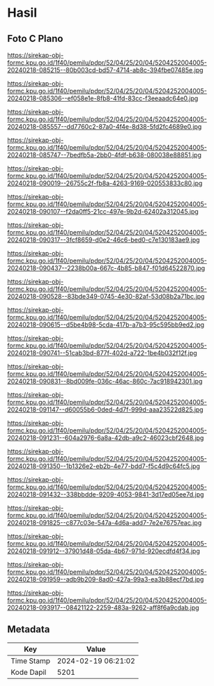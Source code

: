 # Hasil

## Foto C Plano

https://sirekap-obj-formc.kpu.go.id/1f40/pemilu/pdpr/52/04/25/20/04/5204252004005-20240218-085215--80b003cd-bd57-4714-ab8c-394fbe07485e.jpg

https://sirekap-obj-formc.kpu.go.id/1f40/pemilu/pdpr/52/04/25/20/04/5204252004005-20240218-085306--ef058e1e-8fb8-41fd-83cc-f3eeaadc64e0.jpg

https://sirekap-obj-formc.kpu.go.id/1f40/pemilu/pdpr/52/04/25/20/04/5204252004005-20240218-085557--dd7760c2-87a0-4f4e-8d38-5fd2fc4689e0.jpg

https://sirekap-obj-formc.kpu.go.id/1f40/pemilu/pdpr/52/04/25/20/04/5204252004005-20240218-085747--7bedfb5a-2bb0-4fdf-b638-080038e88851.jpg

https://sirekap-obj-formc.kpu.go.id/1f40/pemilu/pdpr/52/04/25/20/04/5204252004005-20240218-090019--26755c2f-fb8a-4263-9169-020553833c80.jpg

https://sirekap-obj-formc.kpu.go.id/1f40/pemilu/pdpr/52/04/25/20/04/5204252004005-20240218-090107--f2da0ff5-21cc-497e-9b2d-62402a312045.jpg

https://sirekap-obj-formc.kpu.go.id/1f40/pemilu/pdpr/52/04/25/20/04/5204252004005-20240218-090317--3fcf8659-d0e2-46c6-bed0-c7e130183ae9.jpg

https://sirekap-obj-formc.kpu.go.id/1f40/pemilu/pdpr/52/04/25/20/04/5204252004005-20240218-090437--2238b00a-667c-4b85-b847-f01d64522870.jpg

https://sirekap-obj-formc.kpu.go.id/1f40/pemilu/pdpr/52/04/25/20/04/5204252004005-20240218-090528--83bde349-0745-4e30-82af-53d08b2a71bc.jpg

https://sirekap-obj-formc.kpu.go.id/1f40/pemilu/pdpr/52/04/25/20/04/5204252004005-20240218-090615--d5be4b98-5cda-417b-a7b3-95c595bb9ed2.jpg

https://sirekap-obj-formc.kpu.go.id/1f40/pemilu/pdpr/52/04/25/20/04/5204252004005-20240218-090741--51cab3bd-877f-402d-a722-1be4b032f12f.jpg

https://sirekap-obj-formc.kpu.go.id/1f40/pemilu/pdpr/52/04/25/20/04/5204252004005-20240218-090831--8bd009fe-036c-46ac-860c-7ac918942301.jpg

https://sirekap-obj-formc.kpu.go.id/1f40/pemilu/pdpr/52/04/25/20/04/5204252004005-20240218-091147--d60055b6-0ded-4d7f-999d-aaa23522d825.jpg

https://sirekap-obj-formc.kpu.go.id/1f40/pemilu/pdpr/52/04/25/20/04/5204252004005-20240218-091231--604a2976-6a8a-42db-a9c2-46023cbf2648.jpg

https://sirekap-obj-formc.kpu.go.id/1f40/pemilu/pdpr/52/04/25/20/04/5204252004005-20240218-091350--1b1326e2-eb2b-4e77-bdd7-f5c4d9c64fc5.jpg

https://sirekap-obj-formc.kpu.go.id/1f40/pemilu/pdpr/52/04/25/20/04/5204252004005-20240218-091432--338bbdde-9209-4053-9841-3d17ed05ee7d.jpg

https://sirekap-obj-formc.kpu.go.id/1f40/pemilu/pdpr/52/04/25/20/04/5204252004005-20240218-091825--c877c03e-547a-4d6a-add7-7e2e76757eac.jpg

https://sirekap-obj-formc.kpu.go.id/1f40/pemilu/pdpr/52/04/25/20/04/5204252004005-20240218-091912--37901d48-05da-4b67-971d-920ecdfd4f34.jpg

https://sirekap-obj-formc.kpu.go.id/1f40/pemilu/pdpr/52/04/25/20/04/5204252004005-20240218-091959--adb9b209-8ad0-427a-99a3-ea3b88ecf7bd.jpg

https://sirekap-obj-formc.kpu.go.id/1f40/pemilu/pdpr/52/04/25/20/04/5204252004005-20240218-093917--08421122-2259-483a-9262-aff8f6a9cdab.jpg


## Metadata

| Key        | Value               |
| ---------- | ------------------- |
| Time Stamp | 2024-02-19 06:21:02 |
| Kode Dapil | 5201                |



